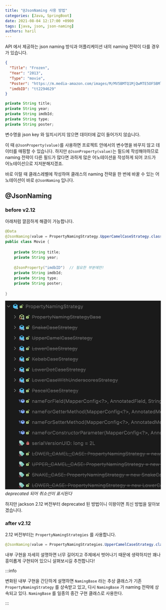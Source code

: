 ```yaml
---
title: "@JsonNaming 사용 방법"
categories: [Java, SpringBoot]
date: 2021-08-04 12:17:00 +0900
tags: [java, json, json-naming]
authors: haril
---
```


API 에서 제공하는 json naming 방식과 어플리케이션 내의 naming 전략이 다를 경우가 있습니다.

```json
{
  "Title": "Frozen",
  "Year": "2013",
  "Type": "movie",
  "Poster": "https://m.media-amazon.com/images/M/MV5BMTQ1MjQwMTE5OF5BMl5BanBnXkFtZTgwNjk3MTcyMDE@._V1_SX300.jpg",
  "imdbID": "tt2294629"
}
```

```java
private String title;
private String year;
private String imdbId;
private String type;
private String poster;
```

변수명을 json key 와 일치시키지 않으면 데이터에 값이 들어가지 않습니다.

이 때 `@JsonProperty(value)`를 사용하면 프로젝트 안에서의 변수명을 바꾸지 않고 데이터를 매핑할 수 있습니다. 하지만 `@JsonProperty(value)`는 필드에 작성해야하므로 naming 전략이 다른 필드가 많다면 과하게 많은 어노테이션을 작성하게 되어 코드가 어노테이션으로 지저분해지겠죠.

바로 이럴 때 클래스레벨에 작성하여 클래스의 naming 전략을 한 번에 바꿀 수 있는 어노테이션이 바로 `@JsonNaming` 입니다.

<!-- truncate -->

## @JsonNaming

### before v2.12

아래처럼 깔끔하게 해결이 가능합니다.

```java
@Data
@JsonNaming(value = PropertyNamingStrategy.UpperCamelCaseStrategy.class)
public class Movie {

    private String title;
    private String year;

    @JsonProperty("imdbID")  // 필요한 부분에만!
    private String imdbId;
    private String type;
    private String poster;

}
```

![image](./jsonnaming1.webp)
_deprecated 되어 취소선이 표시된다_

하지만 jackson 2.12 버전부터 deprecated 된 방법이니 이왕이면 최신 방법을 알아보겠습니다.

### after v2.12

2.12 버전부터는 `PropertyNamingStrategies` 를 사용합니다.

```java
@JsonNaming(value = PropertyNamingStrategies.UpperCamelCaseStrategy.class)
```

내부 구현을 자세히 설명하면 너무 길어지고 주제에서 벗어나기 때문에 생략하지만 꽤나 흥미롭게 구현되어 있으니 살펴보시길 추천합니다!

:::info

변화된 내부 구현을 간단하게 설명하면 `NamingBase` 라는 추상 클래스가 기존 `PropertyNamingStrategy` 를 상속받고 있고, 다시 `NamingBase` 가 naming 전략에 상속되고 있다. `NamingBase` 를 일종의 중간 구현 클래스로 사용한다.

:::
